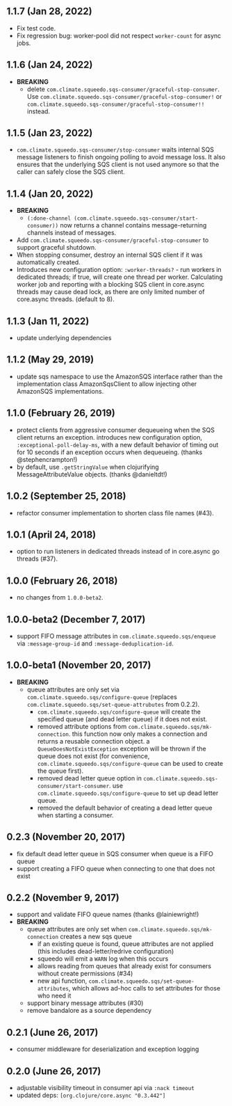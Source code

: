 ## 1.1.7 (Jan 28, 2022)
* Fix test code.
* Fix regression bug: worker-pool did not respect `worker-count` for async jobs.

## 1.1.6 (Jan 24, 2022)
* **BREAKING**
  * delete `com.climate.squeedo.sqs-consumer/graceful-stop-consumer`. Use `com.climate.squeedo.sqs-consumer/graceful-stop-consumer!` or `com.climate.squeedo.sqs-consumer/graceful-stop-consumer!!` instead.

## 1.1.5 (Jan 23, 2022)
* `com.climate.squeedo.sqs-consumer/stop-consumer` waits internal SQS message listeners to finish ongoing polling to avoid message loss. It also ensures that the underlying SQS client is not used anymore so that the caller can safely close the SQS client.

## 1.1.4 (Jan 20, 2022)

* **BREAKING**
  * `(:done-channel (com.climate.squeedo.sqs-consumer/start-consumer))` now returns a channel contains message-returning channels instead of messages.
* Add `com.climate.squeedo.sqs-consumer/graceful-stop-consumer` to support graceful shutdown.
* When stopping consumer, destroy an internal SQS client if it was automatically created.
* Introduces new configuration option: `:worker-threads?` - run workers in dedicated threads; if true, will create one thread per worker.
  Calculating worker job and reporting with a blocking SQS client in core.async threads may cause dead lock, as there are only limited number of core.async threads. (default to 8).

## 1.1.3 (Jan 11, 2022)

* update underlying dependencies

## 1.1.2 (May 29, 2019)

* update sqs namespace to use the AmazonSQS interface rather than the implementation class AmazonSqsClient
  to allow injecting other AmazonSQS implementations.

## 1.1.0 (February 26, 2019)

* protect clients from aggressive consumer dequeueing when the SQS client returns an exception.
  introduces new configuration option, `:exceptional-poll-delay-ms`, with a new default
  behavior of timing out for 10 seconds if an exception occurs when dequeueing. (thanks @stephencrampton!)
* by default, use `.getStringValue` when clojurifying MessageAttributeValue objects. (thanks @danieltdt!)

## 1.0.2 (September 25, 2018)

* refactor consumer implementation to shorten class file names (#43).

## 1.0.1 (April 24, 2018)

* option to run listeners in dedicated threads instead of in core.async go
  threads (#37).

## 1.0.0 (February 26, 2018)

* no changes from `1.0.0-beta2`.

## 1.0.0-beta2 (December 7, 2017)

* support FIFO message attributes in `com.climate.squeedo.sqs/enqueue` via `:message-group-id` and `:message-deduplication-id`.

## 1.0.0-beta1 (November 20, 2017)

* **BREAKING**
  * queue attributes are only set via `com.climate.squeedo.sqs/configure-queue`
    (replaces `com.climate.squeedo.sqs/set-queue-attrubutes` from 0.2.2).
    * `com.climate.squeedo.sqs/configure-queue` will create the specified
      queue (and dead letter queue) if it does not exist.
    * removed attribute options from `com.climate.squeedo.sqs/mk-connection`.
      this function now only makes a connection and returns a reusable connection object.
      a `QueueDoesNotExistException` exception will be thrown if the queue does not exist
      (for convenience, `com.climate.squeedo.sqs/configure-queue` can be used
      to create the queue first).
    * removed dead letter queue option in `com.climate.squeedo.sqs-consumer/start-consumer`.
      use `com.climate.squeedo.sqs/configure-queue` to set up dead letter queue.
    * removed the default behavior of creating a dead letter queue when starting a
      consumer.

## 0.2.3 (November 20, 2017)

* fix default dead letter queue in SQS consumer when queue is a FIFO queue
* support creating a FIFO queue when connecting to one that does not exist

## 0.2.2 (November 9, 2017)

* support and validate FIFO queue names (thanks @lainiewright!)
* **BREAKING**
  * queue attributes are only set when `com.climate.squeedo.sqs/mk-connection` creates a new sqs queue
    * if an existing queue is found, queue attributes are not applied (this includes dead-letter/redrive configuration)
    * squeedo will emit a `WARN` log when this occurs
    * allows reading from queues that already exist for consumers without create permissions (#34)
    * new api function, `com.climate.squeedo.sqs/set-queue-attributes`, which allows ad-hoc calls to set attributes
    for those who need it
  * support binary message attributes (#30)
  * remove bandalore as a source dependency

## 0.2.1 (June 26, 2017)

* consumer middleware for deserialization and exception logging

## 0.2.0 (June 26, 2017)

* adjustable visibility timeout in consumer api via `:nack timeout`
* updated deps: `[org.clojure/core.async "0.3.442"]`

